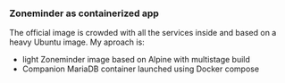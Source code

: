 ### Zoneminder as containerized app
The official image is crowded with all the services inside and based on a heavy Ubuntu image. My aproach is:
  - light Zoneminder image based on Alpine with multistage build
  - Companion MariaDB container launched using Docker compose

